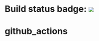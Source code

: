 # Build status badge: ![](https://github.com/unityofdisaster2/github_actions/workflows/CI/badge.svg)

# github_actions
